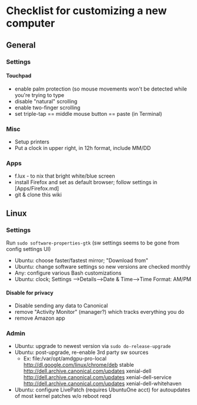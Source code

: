 Checklist for customizing a new computer
========================================

General
---------
### Settings


#### Touchpad
- enable palm protection (so mouse movements won't be detected while you're trying to type
- disable "natural" scrolling
- enable two-finger scrolling
- set triple-tap == middle mouse button == paste (in Terminal)


### Misc
- Setup printers
- Put a clock in upper right, in 12h format, include MM/DD


### Apps
- f.lux - to nix that bright white/blue screen
- install Firefox and set as default browser; follow settings in [Apps/Firefox.md]
- git & clone this wiki




Linux
------

### Settings
Run ```sudo software-properties-gtk```  (sw settings seems to be gone from config settings UI)
- Ubuntu: choose faster/fastest mirror;  "Download from"
- Ubuntu: change software settings so new versions are checked monthly
- Any: configure various Bash customizations
- Ubuntu: clock; Settings -->Details-->Date & Time-->Time Format: AM/PM

#### Disable for privacy
- Disable sending any data to Canonical
- remove "Activity Monitor" (manager?) which tracks everything you do
- remove Amazon app

### Admin
- Ubuntu: upgrade to newest version via ```sudo do-release-upgrade ```
- Ubuntu: post-upgrade, re-enable 3rd party sw sources
  - Ex: file:/var/opt/amdgpu-pro-local 
http://dl.google.com/linux/chrome/deb stable                                                                                                                      
http://dell.archive.canonical.com/updates xenial-dell                                                                                                          
http://dell.archive.canonical.com/updates xenial-dell-service                                                                                                   
http://dell.archive.canonical.com/updates xenial-dell-whitehaven                                                                                               
- Ubuntu: configure LivePatch (requires UbuntuOne acct) for autoupdates of most kernel patches w/o reboot reqd



